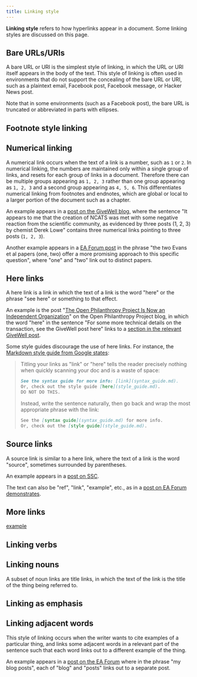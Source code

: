 ```yaml
---
title: Linking style
---
```


**Linking style** refers to how hyperlinks appear in a document. Some linking
styles are discussed on this page.

## Bare URLs/URIs

A bare URL or URI is the simplest style of linking, in which the URL or URI
itself appears in the body of the text. This style of linking is often used in
environments that do not support the concealing of the bare URL or URI, such as
a plaintext email, Facebook post, Facebook message, or Hacker News post.

Note that in some environments (such as a Facebook post), the bare URL is
truncated or abbreviated in parts with ellipses.

## Footnote style linking

## Numerical linking

A numerical link occurs when the text of a link is a number, such as `1` or
`2`. In numerical linking, the numbers are maintained only within a single
group of links, and resets for each group of links in a document. Therefore
there can be multiple groups appearing as `1, 2, 3` rather than one group
appearing as `1, 2, 3` and a second group appearing as `4, 5, 6`. This
differentiates numerical linking from footnotes and endnotes, which are global
or local to a larger portion of the document such as a chapter.

An example appears in a [post on the GiveWell blog](http://blog.givewell.org/2015/04/09/translational-science-and-the-valley-of-death/),
where the sentence "It appears to me that the creation of NCATS was met with
some negative reaction from the scientific community, as evidenced by three
posts (1, 2, 3) by chemist Derek Lowe" contains three numerical links pointing
to three posts (`1, 2, 3`).

Another example appears in a [EA Forum post](http://effective-altruism.com/ea/14w/2017_ai_risk_literature_review_and_charity/)
in the phrase "the two Evans et al papers (one, two) offer a more promising
approach to this specific question", where "one" and "two" link out to distinct
papers.

## Here links

A here link is a link in which the text of a link is the word "here" or the
phrase "see here" or something to that effect.

An example is the post "[The Open Philanthropy Project Is Now an Independent
Organization](http://www.openphilanthropy.org/blog/open-philanthropy-project-now-independent-organization)"
on the Open Philanthropy Project blog, in which the word "here" in the sentence
"For some more technical details on the transaction, see the GiveWell post
here" links to a [section in the relevant GiveWell
post](http://blog.givewell.org/2017/06/12/separating-givewell-open-philanthropy-project/#Details).

Some style guides discourage the use of here links. For instance, the [Markdown
style guide from Google states](https://github.com/google/styleguide/blob/7969290bacb1965d09677a79d523b4871c9d039c/docguide/style.md#use-informative-markdown-link-titles):

> Titling your links as "link" or "here" tells the reader precisely nothing when
> quickly scanning your doc and is a waste of space:
>
> ```markdown
> See the syntax guide for more info: [link](syntax_guide.md).
> Or, check out the style guide [here](style_guide.md).
> DO NOT DO THIS.
> ```
>
> Instead, write the sentence naturally, then go back and wrap the most
> appropriate phrase with the link:
>
> ```markdown
> See the [syntax guide](syntax_guide.md) for more info.
> Or, check out the [style guide](style_guide.md).
> ```

## Source links

A source link is similar to a here link, where the text of a link is the word
"source", sometimes surrounded by parentheses.

An example appears in a [post on SSC](http://slatestarcodex.com/2015/01/01/untitled/).

The text can also be "ref", "link", "example", etc., as in a [post on EA Forum
demonstrates](http://effective-altruism.com/ea/16r/increasing_access_to_pain_relief_an_ea_perspective/).

## More links

[example](http://blog.givewell.org/2016/12/12/amf-population-ethics/)

## Linking verbs

## Linking nouns

A subset of noun links are title links, in which the text of the link is the
title of the thing being referred to.

## Linking as emphasis

## Linking adjacent words

This style of linking occurs when the writer wants to cite examples of a
particular thing, and links some adjacent words in a relevant part of the
sentence such that each word links out to a different example of the thing.

An example appears in a [post on the EA Forum](http://effective-altruism.com/ea/14d/donor_lotteries_a_stepbystep_guide_for_mall/)
where in the phrase "my blog posts", each of "blog" and "posts" links out to a
separate post.
